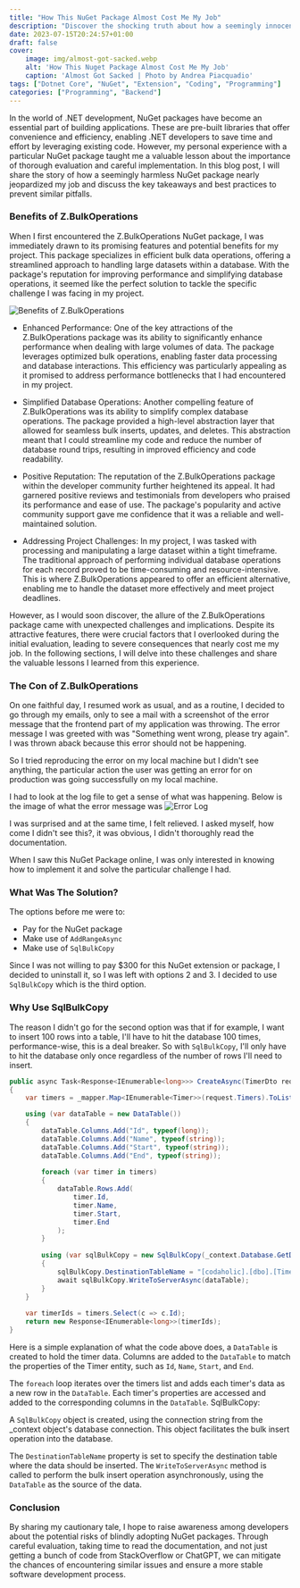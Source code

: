 ```yaml
---
title: "How This NuGet Package Almost Cost Me My Job"
description: "Discover the shocking truth about how a seemingly innocent NuGet package nearly derailed my career. Learn from my experience and avoid the pitfalls. Read now!"
date: 2023-07-15T20:24:57+01:00
draft: false
cover:
    image: img/almost-got-sacked.webp
    alt: 'How This Nuget Package Almost Cost Me My Job'
    caption: 'Almost Got Sacked | Photo by Andrea Piacquadio'
tags: ["Dotnet Core", "NuGet", "Extension", "Coding", "Programming"]
categories: ["Programming", "Backend"]
---
```


In the world of .NET development, NuGet packages have become an essential part of building applications. These are pre-built libraries that offer convenience and efficiency, enabling .NET developers to save time and effort by leveraging existing code. However, my personal experience with a particular NuGet package taught me a valuable lesson about the importance of thorough evaluation and careful implementation. In this blog post, I will share the story of how a seemingly harmless NuGet package nearly jeopardized my job and discuss the key takeaways and best practices to prevent similar pitfalls.


### Benefits of Z.BulkOperations
When I first encountered the Z.BulkOperations NuGet package, I was immediately drawn to its promising features and potential benefits for my project. This package specializes in efficient bulk data operations, offering a streamlined approach to handling large datasets within a database. With the package's reputation for improving performance and simplifying database operations, it seemed like the perfect solution to tackle the specific challenge I was facing in my project.

![Benefits of Z.BulkOperations](/img/benefits-of-z-bulkOperations.webp)

- Enhanced Performance:
One of the key attractions of the Z.BulkOperations package was its ability to significantly enhance performance when dealing with large volumes of data. The package leverages optimized bulk operations, enabling faster data processing and database interactions. This efficiency was particularly appealing as it promised to address performance bottlenecks that I had encountered in my project.

- Simplified Database Operations:
Another compelling feature of Z.BulkOperations was its ability to simplify complex database operations. The package provided a high-level abstraction layer that allowed for seamless bulk inserts, updates, and deletes. This abstraction meant that I could streamline my code and reduce the number of database round trips, resulting in improved efficiency and code readability.

- Positive Reputation:
The reputation of the Z.BulkOperations package within the developer community further heightened its appeal. It had garnered positive reviews and testimonials from developers who praised its performance and ease of use. The package's popularity and active community support gave me confidence that it was a reliable and well-maintained solution.

- Addressing Project Challenges:
In my project, I was tasked with processing and manipulating a large dataset within a tight timeframe. The traditional approach of performing individual database operations for each record proved to be time-consuming and resource-intensive. This is where Z.BulkOperations appeared to offer an efficient alternative, enabling me to handle the dataset more effectively and meet project deadlines.

However, as I would soon discover, the allure of the Z.BulkOperations package came with unexpected challenges and implications. Despite its attractive features, there were crucial factors that I overlooked during the initial evaluation, leading to severe consequences that nearly cost me my job. In the following sections, I will delve into these challenges and share the valuable lessons I learned from this experience.


### The Con of Z.BulkOperations

On one faithful day, I resumed work as usual, and as a routine, I decided to go through my emails, only to see a mail with a screenshot of the error message that the frontend part of my application was throwing. The error message I was greeted with was "Something went wrong, please try again". I was thrown aback because this error should not be happening.

So I tried reproducing the error on my local machine but I didn't see anything, the particular action the user was getting an error for on production was going successfully on my local machine.

I had to look at the log file to get a sense of what was happening. Below is the image of what the error message was
![Error Log](/img/error-log.webp)

I was surprised and at the same time, I felt relieved. I asked myself, how come I didn't see this?, it was obvious, I didn't thoroughly read the documentation.

When I saw this NuGet Package online, I was only interested in knowing how to implement it and solve the particular challenge I had.

### What Was The Solution?

The options before me were to:
- Pay for the NuGet package
- Make use of `AddRangeAsync`
- Make use of `SqlBulkCopy`

Since I was not willing to pay $300 for this NuGet extension or package, I decided to uninstall it, so I was left with options 2 and 3. I decided to use `SqlBulkCopy` which is the third option.

### Why Use SqlBulkCopy
The reason I didn't go for the second option was that if for example, I want to insert 100 rows into a table, I'll have to hit the database 100 times, performance-wise, this is a deal breaker. So with `SqlBulkCopy`, I'll only have to hit the database only once regardless of the number of rows I'll need to insert.

```C#
public async Task<Response<IEnumerable<long>>> CreateAsync(TimerDto request)
{
    var timers = _mapper.Map<IEnumerable<Timer>>(request.Timers).ToList();

    using (var dataTable = new DataTable())
    {
        dataTable.Columns.Add("Id", typeof(long));
        dataTable.Columns.Add("Name", typeof(string));
        dataTable.Columns.Add("Start", typeof(string));
        dataTable.Columns.Add("End", typeof(string));
    
        foreach (var timer in timers)
        {
            dataTable.Rows.Add(
                timer.Id,
                timer.Name,
                timer.Start,
                timer.End
            );
        }
    
        using (var sqlBulkCopy = new SqlBulkCopy(_context.Database.GetDbConnection().ConnectionString))
        {
            sqlBulkCopy.DestinationTableName = "[codaholic].[dbo].[Timer]";
            await sqlBulkCopy.WriteToServerAsync(dataTable);
        }
    }
    
    var timerIds = timers.Select(c => c.Id);
    return new Response<IEnumerable<long>>(timerIds);
}
```


Here is a simple explanation of what the code above does, a `DataTable` is created to hold the timer data. Columns are added to the `DataTable` to match the properties of the Timer entity, such as `Id`, `Name`, `Start`, and `End`.

The `foreach` loop iterates over the timers list and adds each timer's data as a new row in the `DataTable`. Each timer's properties are accessed and added to the corresponding columns in the `DataTable`.
SqlBulkCopy:

A `SqlBulkCopy` object is created, using the connection string from the _context object's database connection. This object facilitates the bulk insert operation into the database.

The `DestinationTableName` property is set to specify the destination table where the data should be inserted.
The `WriteToServerAsync` method is called to perform the bulk insert operation asynchronously, using the `DataTable` as the source of the data.

### Conclusion

By sharing my cautionary tale, I hope to raise awareness among developers about the potential risks of blindly adopting NuGet packages. Through careful evaluation, taking time to read the documentation, and not just getting a bunch of code from StackOverflow or ChatGPT, we can mitigate the chances of encountering similar issues and ensure a more stable software development process.




